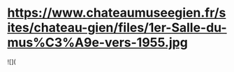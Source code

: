 # https://www.chateaumuseegien.fr/sites/chateau-gien/files/1er-Salle-du-mus%C3%A9e-vers-1955.jpg

![](
